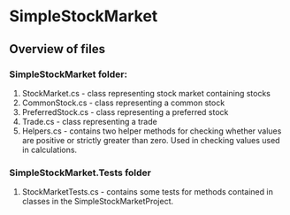 # SimpleStockMarket

## Overview of files
### SimpleStockMarket folder:

1. StockMarket.cs - class representing stock market containing stocks
2. CommonStock.cs - class representing a common stock
3. PreferredStock.cs - class representing a preferred stock
4. Trade.cs - class representing a trade
5. Helpers.cs - contains two helper methods for checking whether values are positive or strictly greater than zero. Used in checking values used in calculations.

### SimpleStockMarket.Tests folder

1. StockMarketTests.cs - contains some tests for methods contained in classes in the SimpleStockMarketProject. 

